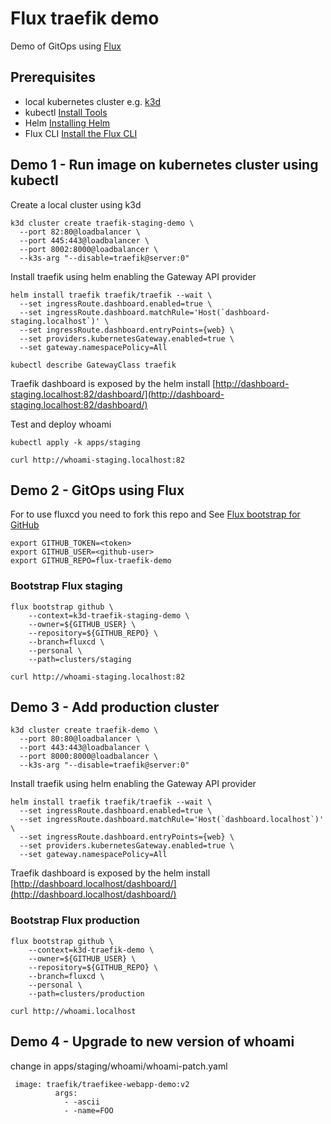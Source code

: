 # Flux traefik demo
Demo of GitOps using [Flux](https://fluxcd.io/)

## Prerequisites
- local kubernetes cluster e.g. [k3d](https://k3d.io/)
- kubectl [Install Tools](https://kubernetes.io/docs/tasks/tools/)
- Helm [Installing Helm](https://helm.sh/docs/intro/install/)
- Flux CLI [Install the Flux CLI](https://fluxcd.io/flux/installation/)

## Demo 1 - Run image on kubernetes cluster using kubectl
Create a local cluster using k3d
```
k3d cluster create traefik-staging-demo \
  --port 82:80@loadbalancer \
  --port 445:443@loadbalancer \
  --port 8002:8000@loadbalancer \
  --k3s-arg "--disable=traefik@server:0"
```

Install traefik using helm enabling the Gateway API provider
```
helm install traefik traefik/traefik --wait \
  --set ingressRoute.dashboard.enabled=true \
  --set ingressRoute.dashboard.matchRule='Host(`dashboard-staging.localhost`)' \
  --set ingressRoute.dashboard.entryPoints={web} \
  --set providers.kubernetesGateway.enabled=true \
  --set gateway.namespacePolicy=All
```

```
kubectl describe GatewayClass traefik
```

Traefik dashboard is exposed by the helm install
[http://dashboard-staging.localhost:82/dashboard/](http://dashboard-staging.localhost:82/dashboard/)

Test and deploy whoami 
```
kubectl apply -k apps/staging
```

```
curl http://whoami-staging.localhost:82
```

## Demo 2 - GitOps using Flux
For to use fluxcd you need to fork this repo and 
See [Flux bootstrap for GitHub](https://fluxcd.io/flux/installation/bootstrap/github/)
```
export GITHUB_TOKEN=<token>
export GITHUB_USER=<github-user>
export GITHUB_REPO=flux-traefik-demo
```

### Bootstrap Flux staging
```
flux bootstrap github \
    --context=k3d-traefik-staging-demo \
    --owner=${GITHUB_USER} \
    --repository=${GITHUB_REPO} \
    --branch=fluxcd \
    --personal \
    --path=clusters/staging
```


```
curl http://whoami-staging.localhost:82
```

## Demo 3 - Add production cluster
```
k3d cluster create traefik-demo \
  --port 80:80@loadbalancer \
  --port 443:443@loadbalancer \
  --port 8000:8000@loadbalancer \
  --k3s-arg "--disable=traefik@server:0"
```

Install traefik using helm enabling the Gateway API provider
```
helm install traefik traefik/traefik --wait \
  --set ingressRoute.dashboard.enabled=true \
  --set ingressRoute.dashboard.matchRule='Host(`dashboard.localhost`)' \
  --set ingressRoute.dashboard.entryPoints={web} \
  --set providers.kubernetesGateway.enabled=true \
  --set gateway.namespacePolicy=All
```

Traefik dashboard is exposed by the helm install
[http://dashboard.localhost/dashboard/](http://dashboard.localhost/dashboard/)

### Bootstrap Flux production
```
flux bootstrap github \
    --context=k3d-traefik-demo \
    --owner=${GITHUB_USER} \
    --repository=${GITHUB_REPO} \
    --branch=fluxcd \
    --personal \
    --path=clusters/production
```


```
curl http://whoami.localhost
```

## Demo 4 - Upgrade to new version of whoami
change in apps/staging/whoami/whoami-patch.yaml
```
 image: traefik/traefikee-webapp-demo:v2
          args:
            - -ascii
            - -name=FOO
```
